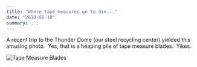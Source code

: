 ```yaml
---
title: "Where tape measures go to die..."
date: "2010-06-18"
summary: ...
---
```


A recent trip to the Thunder Dome (our steel recycling center) yielded this amusing photo.  Yes, that is a heaping pile of tape measure blades.  Yikes.

![Tape Measure Blades](../images/tape-measures.jpg)
